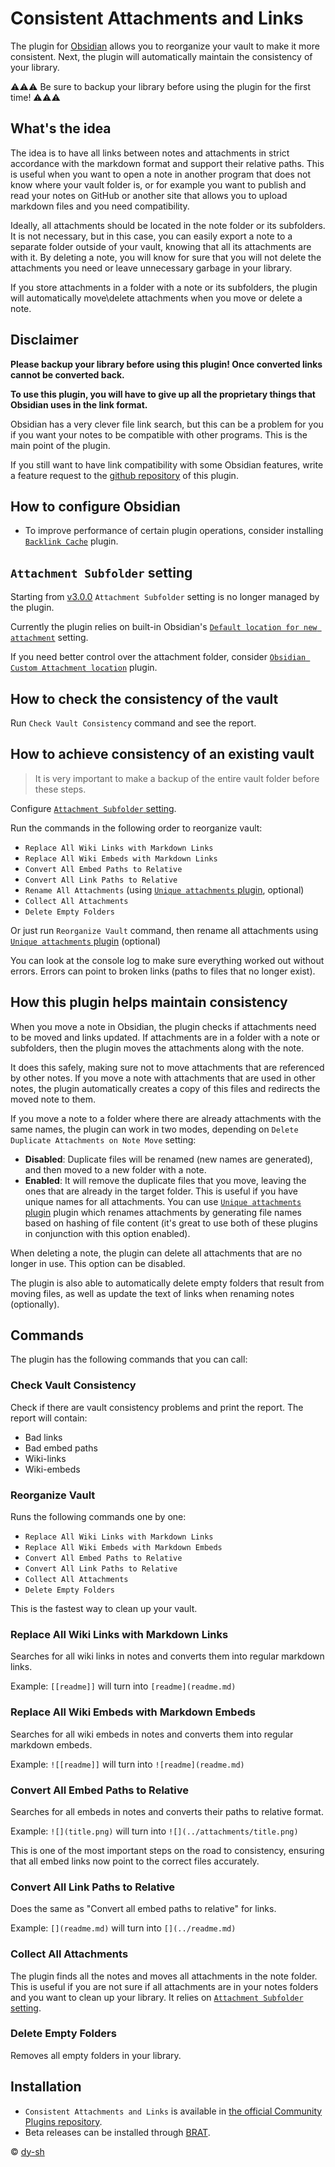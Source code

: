 # Consistent Attachments and Links

The plugin for [Obsidian](https://obsidian.md/) allows you to reorganize your vault to make it more consistent. Next, the plugin will automatically maintain the consistency of your library.
<br>

⚠️⚠️⚠️ Be sure to backup your library before using the plugin for the first time! ⚠️⚠️⚠️

## What's the idea

The idea is to have all links between notes and attachments in strict accordance with the markdown format and support their relative paths. This is useful when you want to open a note in another program that does not know where your vault folder is, or for example you want to publish and read your notes on GitHub or another site that allows you to upload markdown files and you need compatibility.

Ideally, all attachments should be located in the note folder or its subfolders. It is not necessary, but in this case, you can easily export a note to a separate folder outside of your vault, knowing that all its attachments are with it. By deleting a note, you will know for sure that you will not delete the attachments you need or leave unnecessary garbage in your library.

If you store attachments in a folder with a note or its subfolders, the plugin will automatically move\delete attachments when you move or delete a note.
<br>

## Disclaimer

**Please backup your library before using this plugin! Once converted links cannot be converted back.**

**To use this plugin, you will have to give up all the proprietary things that Obsidian uses in the link format.**

Obsidian has a very clever file link search, but this can be a problem for you if you want your notes to be compatible with other programs. This is the main point of the plugin.

If you still want to have link compatibility with some Obsidian features, write a feature request to the [github repository](https://github.com/dy-sh/obsidian-consistent-attachments-and-links/issues) of this plugin.
<br>

## How to configure Obsidian

- To improve performance of certain plugin operations, consider installing [`Backlink Cache`](https://obsidian.md/plugins?id=backlink-cache) plugin.

## `Attachment Subfolder` setting <span id="attachment-subfolder-setting"></span>

Starting from [v3.0.0](https://github.com/dy-sh/obsidian-consistent-attachments-and-links/releases/tag/3.0.0) `Attachment Subfolder` setting is no longer managed by the plugin.

Currently the plugin relies on built-in Obsidian's [`Default location for new attachment`](https://help.obsidian.md/Editing+and+formatting/Attachments#Change+default+attachment+location) setting.

If you need better control over the attachment folder, consider [`Obsidian Custom Attachment location`](https://obsidian.md/plugins?id=obsidian-custom-attachment-location) plugin.

## How to check the consistency of the vault

Run `Check Vault Consistency` command and see the report.

## How to achieve consistency of an existing vault

> It is very important to make a backup of the entire vault folder before these steps.

Configure [`Attachment Subfolder` setting](#attachment-subfolder-setting).

Run the commands in the following order to reorganize vault:

- `Replace All Wiki Links with Markdown Links`
- `Replace All Wiki Embeds with Markdown Links`
- `Convert All Embed Paths to Relative`
- `Convert All Link Paths to Relative`
- `Rename All Attachments` (using [`Unique attachments` plugin][Unique attachments], optional)
- `Collect All Attachments`
- `Delete Empty Folders`

Or just run `Reorganize Vault` command, then rename all attachments using [`Unique attachments` plugin][Unique attachments] (optional)

You can look at the console log to make sure everything worked out without errors. Errors can point to broken links (paths to files that no longer exist).

## How this plugin helps maintain consistency

When you move a note in Obsidian, the plugin checks if attachments need to be moved and links updated. If attachments are in a folder with a note or subfolders, then the plugin moves the attachments along with the note.

It does this safely, making sure not to move attachments that are referenced by other notes. If you move a note with attachments that are used in other notes, the plugin automatically creates a copy of this files and redirects the moved note to them.

If you move a note to a folder where there are already attachments with the same names, the plugin can work in two modes, depending on `Delete Duplicate Attachments on Note Move` setting:

- **Disabled**: Duplicate files will be renamed (new names are generated), and then moved to a new folder with a note.
- **Enabled**: It will remove the duplicate files that you move, leaving the ones that are already in the target folder. This is useful if you have unique names for all attachments. You can use [`Unique attachments` plugin][Unique attachments] plugin which renames attachments by generating file names based on hashing of file content (it's great to use both of these plugins in conjunction with this option enabled).

When deleting a note, the plugin can delete all attachments that are no longer in use. This option can be disabled.

The plugin is also able to automatically delete empty folders that result from moving files, as well as update the text of links when renaming notes (optionally).

## Commands

The plugin has the following commands that you can call:

### Check Vault Consistency

Check if there are vault consistency problems and print the report. The report will contain:

- Bad links
- Bad embed paths
- Wiki-links
- Wiki-embeds

### Reorganize Vault

Runs the following commands one by one:

- `Replace All Wiki Links with Markdown Links`
- `Replace All Wiki Embeds with Markdown Embeds`
- `Convert All Embed Paths to Relative`
- `Convert All Link Paths to Relative`
- `Collect All Attachments`
- `Delete Empty Folders`

This is the fastest way to clean up your vault.

### Replace All Wiki Links with Markdown Links

Searches for all wiki links in notes and converts them into regular markdown links.

Example: `[[readme]]` will turn into `[readme](readme.md)`

### Replace All Wiki Embeds with Markdown Embeds

Searches for all wiki embeds in notes and converts them into regular markdown embeds.

Example: `![[readme]]` will turn into `![readme](readme.md)`

### Convert All Embed Paths to Relative

Searches for all embeds in notes and converts their paths to relative format.

Example: `![](title.png)` will turn into `![](../attachments/title.png)`

This is one of the most important steps on the road to consistency, ensuring that all embed links now point to the correct files accurately.

### Convert All Link Paths to Relative

Does the same as "Convert all embed paths to relative" for links.

Example: `[](readme.md)` will turn into `[](../readme.md)`

### Collect All Attachments

The plugin finds all the notes and moves all attachments in the note folder. This is useful if you are not sure if all attachments are in your notes folders and you want to clean up your library. It relies on [`Attachment Subfolder` setting](#attachment-subfolder-setting).

### Delete Empty Folders

Removes all empty folders in your library.

## Installation

- `Consistent Attachments and Links` is available in [the official Community Plugins repository](https://obsidian.md/plugins?id=consistent-attachments-and-links).
- Beta releases can be installed through [BRAT](https://obsidian.md/plugins?id=obsidian42-brat).

© [dy-sh](https://github.com/dy-sh/)

[Unique attachments]: https://obsidian.md/plugins?id=unique-attachments
